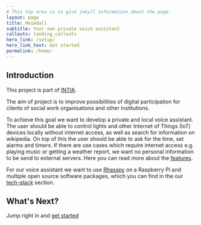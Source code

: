 ```yaml
---
# This top area is to give jekyll information about the page.
layout: page
title: Heimdall
subtitle: Your own private voice assistant
callouts: landing_callouts
hero_link: /setup/
hero_link_text: Get started
permalink: /home/
---
```


## Introduction

This project is part of [INTIA](https://dites.web.th-koeln.de/forschung/projekte/research-projects-intia/).

The aim of project is to improve possibilities of digital participation for clients of social work organisations and other
institutions.   

To achieve this goal we want to develop a private and local voice assistant. The user should be able to control lights and 
other Internet of Things (IoT) devices locally without internet access, as well as search for information on wikipedia.
On top of this the user should be able to ask for the time, set alarms and timers. If there are use cases which require 
internet access e.g. playing music or getting a weather report, we want no personal information to be send to external 
servers. Here you can read more about the [features](pages/features/index.md).

For our voice assistant we want to use [Rhasspy](https://rhasspy.readthedocs.io/en/latest/) on a Raspberry Pi 
and multiple open source software packages, which you can find in the our [tech-stack](pages/tech-stack/index.md) section.


## What's Next?

Jump right in and [get started](pages/setup.md)



